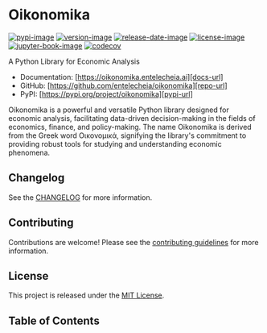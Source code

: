 # Oikonomika

[![pypi-image]][pypi-url]
[![version-image]][release-url]
[![release-date-image]][release-url]
[![license-image]][license-url]
[![jupyter-book-image]][docs-url]
[![codecov][codecov-image]][codecov-url]

<!-- Links: -->
[hyperfast python template]: https://github.com/entelecheia/hyperfast-python-template

[codecov-image]: https://codecov.io/gh/entelecheia/oikonomika/branch/main/graph/badge.svg?token=WLF1E3G4CU
[codecov-url]: https://codecov.io/gh/entelecheia/oikonomika
[pypi-image]: https://img.shields.io/pypi/v/oikonomika
[license-image]: https://img.shields.io/github/license/entelecheia/oikonomika
[license-url]: https://github.com/entelecheia/oikonomika/blob/main/LICENSE
[version-image]: https://img.shields.io/github/v/release/entelecheia/oikonomika?sort=semver
[release-date-image]: https://img.shields.io/github/release-date/entelecheia/oikonomika
[release-url]: https://github.com/entelecheia/oikonomika/releases
[jupyter-book-image]: https://jupyterbook.org/en/stable/_images/badge.svg

[repo-url]: https://github.com/entelecheia/oikonomika
[pypi-url]: https://pypi.org/project/oikonomika
[docs-url]: https://oikonomika.entelecheia.ai
[changelog]: https://github.com/entelecheia/oikonomika/blob/main/CHANGELOG.md
[contributing guidelines]: https://github.com/entelecheia/oikonomika/blob/main/CONTRIBUTING.md
<!-- Links: -->

A Python Library for Economic Analysis

- Documentation: [https://oikonomika.entelecheia.ai][docs-url]
- GitHub: [https://github.com/entelecheia/oikonomika][repo-url]
- PyPI: [https://pypi.org/project/oikonomika][pypi-url]

Oikonomika is a powerful and versatile Python library designed for economic analysis, facilitating data-driven decision-making in the fields of economics, finance, and policy-making. The name Oikonomika is derived from the Greek word Οικονομικά, signifying the library's commitment to providing robust tools for studying and understanding economic phenomena.

## Changelog

See the [CHANGELOG] for more information.

## Contributing

Contributions are welcome! Please see the [contributing guidelines] for more information.

## License

This project is released under the [MIT License][license-url].

## Table of Contents

```{tableofcontents}
```
